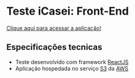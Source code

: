 # Teste iCasei: Front-End
[Clique aqui para acessar a aplicação!](http://ytapi.s3-website-us-east-1.amazonaws.com/)

## Especificações tecnicas
- Teste desenvolvido com framework [ReactJS](https://pt-br.reactjs.org/)
- Aplicação hospedada no serviço [S3](https://aws.amazon.com/pt/s3/) da [AWS](https://aws.amazon.com/pt/)
